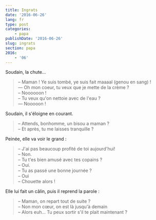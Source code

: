 ```yaml
---
title: Ingrats
date: '2016-06-26'
lang: fr
type: post
categories:
    - papa
publishDate: '2016-06-26'
slug: ingrats
section: papa
2016:
    - '06'
---
```


Soudain, la chute…

<!--more-->

> – Maman ! Ye suis tombé, ye suis fait maaaal (genou en sang) !  
> — Oh mon coeur, tu veux que je mette de la crème ?  
> – Noooooon !  
> – Tu veux qu'on nettoie avec de l'eau ?  
> — Nooooon !

Soudain, il s'éloigne en courant.

> – Attends, bonhomme, un bisou a maman ?  
> – Et après, tu me laisses tranquille ?

Peinée, elle va voir le grand :

> – J'ai pas beaucoup profité de toi aujourd'hui!  
> – Non.  
> – Tu t'es bien amusé avec tes copains ?  
> – Oui.  
> – Tu as passé une bonne journée ?  
> – Oui  
> – Chouette alors !

Elle lui fait un câlin, puis il reprend la parole :

> – Maman, on repart tout de suite ?  
> – Non mon cœur, on est là jusqu'à demain  
> – Alors euh… Tu peux sortir s'il te plait maintenant ?
